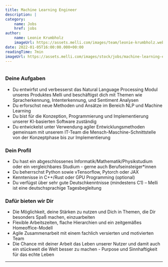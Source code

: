 ```yaml
---
title: Machine Learning Engineer
description: |
category:
    name: Jobs
    href: jobs
author:
    name: Leonie Krumbholz
    imageUrl: https://assets.melli.com/images/team/leonie-krumbholz.webp
date: 2022-01-05T16:00:00.000+00:00
readingTime: 7min
imageUrl: https://assets.melli.com/images/stock/jobs/machine-learning-engineer.webp
---
```


<job-header />

<img :src="frontmatter.imageUrl" />

### Deine Aufgaben

* Du entwirfst und verbesserst das Natural Language Processing Modul unseres Produktes Melli und beschäftigst dich mit Themen wie Spracherkennung, Intenterkennung, und Sentiment Analysen
* Du erforschst neue Methoden und Ansätze im Bereich NLP und Machine Learning
* Du bist für die Konzeption, Programmierung und Implementierung unserer KI-basierten Software zuständig
* Du entwickelst unter Verwendung agiler Entwicklungsmethoden gemeinsam mit unserem IT-Team die Mensch-Maschine-Schnittstelle von der Konzeptphase bis zur Implementierung

### Dein Profil

* Du hast ein abgeschlossenes Informatik/Mathematik/Physikstudium oder ein vergleichbares Studium - gerne auch Berufseinsteiger*innen
* Du beherrschst Python sowie vTensorflow, Pytorch oder JAX 
* Kenntenisse in C++/Rust oder GPU Programming (optional)
* Du verfügst über sehr gute Deutschkenntnisse (mindestens C1) – Melli ist eine deutschsprachige Tagesbegleitung

### Dafür bieten wir Dir

* Die Möglichkeit, deine Stärken zu nutzen und Dich in Themen, die Dir besonders Spaß machen, einzuarbeiten
* Flexible Arbeitszeiten, flache Hierarchien und ein zeitgemäßes Homeoffice-Modell
* Agile Zusammenarbeit mit einem fachlich versierten und motivierten Team
* Die Chance mit deiner Arbeit das Leben unserer Nutzer und damit auch ein stückweit die Welt besser zu machen - Purpose und Sinnhaftigkeit für das echte Leben

<contact-paragraph />

---

<open-positions />

